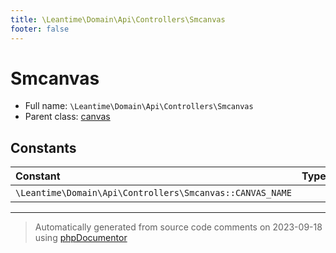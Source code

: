 ```yaml
---
title: \Leantime\Domain\Api\Controllers\Smcanvas
footer: false
---
```


# Smcanvas





* Full name: `\Leantime\Domain\Api\Controllers\Smcanvas`
* Parent class: [canvas](../../../../../classes.md)



## Constants

| Constant | Type | Value |
|:---      |:---  |:---   |
|`\Leantime\Domain\Api\Controllers\Smcanvas::CANVAS_NAME`||&#039;sm&#039;|



---
> Automatically generated from source code comments on 2023-09-18 using [phpDocumentor](http://www.phpdoc.org/)
